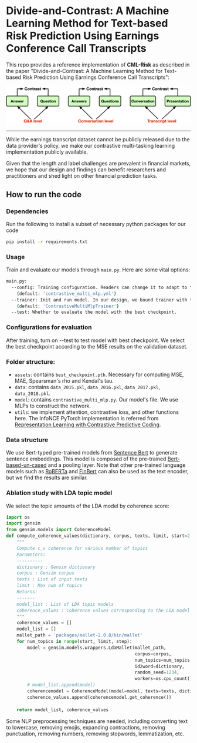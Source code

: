 # Divide-and-Contrast: A Machine Learning Method for Text-based Risk Prediction Using Earnings Conference Call Transcripts

This repo provides a reference implementation of **CML-Risk** as described in the paper "Divide-and-Contrast: A Machine Learning Method for Text-based Risk Prediction Using Earnings Conference Call Transcripts":

![Contrastive Objectives](pics/joc_figure.png)

--------------------

While the earnings transcript dataset cannot be publicly released due to the data provider's policy, we make our contrastive multi-tasking learning implementation publicly available.

Given that the length and label challenges are prevalent in financial markets, we hope that our design and findings can benefit researchers and practitioners and shed light on other financial prediction tasks.

## How to run the code

### Dependencies

Run the following to install a subset of necessary python packages for our code
```sh
pip install -r requirements.txt
```

### Usage

Train and evaluate our models through `main.py`. Here are some vital options:
```sh
main.py:
  --config: Training configuration. Readers can change it to adapt to their specific tasks.
    (default: 'contrastive_multi_mlp.yml')
  --trainer: Init and run model. In our design, we bound trainer with their specific model.
    (default: 'ContrastiveMultiMlpTrainer')
  --test: Whether to evaluate the model with the best checkpoint.
```

### Configurations for evaluation
After training, turn on --test to test model with best checkpoint. We select the best checkpoint according to the MSE results on the validation dataset.

### Folder structure:
* `assets`: contains `best_checkpoint.pth`. Necessary for computing MSE, MAE, Spearsman's rho and Kendal's tau.
* `data`: contains `data_2015.pkl`, `data_2016.pkl`, `data_2017.pkl`, `data_2018.pkl`.
* `model`: contains `contrastive_multi_mlp.py`. Our model's file. We use MLPs to construct the network.
* `utils`: we implement attention, contrastive loss, and other functions here. The InfoNCE PyTorch implementation is referred from [Representation Learning with Contrastive Predictive Coding](https://github.com/RElbers/info-nce-pytorch).

### Data structure
We use Bert-typed pre-trained models from [Sentence Bert](https://www.sbert.net/) to generate sentence embeddings. This model is composed of the pre-trained [Bert-based-un-cased](https://huggingface.co/bert-base-uncased) and a pooling layer. Note that other pre-trained language models such as [RoBERTa](https://huggingface.co/roberta-base) and [FinBert](https://huggingface.co/yiyanghkust/finbert-pretrain) can also be used as the text encoder, but we find the results are similar.


### Ablation study with LDA topic model
We select the topic amounts of the LDA model by coherence score:
```python
import os
import gensim
from gensim.models import CoherenceModel
def compute_coherence_values(dictionary, corpus, texts, limit, start=2, step=3):
    """
    Compute c_v coherence for various number of topics
    Parameters:
    ----------
    dictionary : Gensim dictionary
    corpus : Gensim corpus
    texts : List of input texts
    limit : Max num of topics
    Returns:
    -------
    model_list : List of LDA topic models
    coherence_values : Coherence values corresponding to the LDA model with respective number of topics
    """
    coherence_values = []
    model_list = []
    mallet_path = 'packages/mallet-2.0.8/bin/mallet'
    for num_topics in range(start, limit, step):
        model = gensim.models.wrappers.LdaMallet(mallet_path,
                                                 corpus=corpus,
                                                 num_topics=num_topics,
                                                 id2word=dictionary,
                                                 random_seed=1234,
                                                 workers=os.cpu_count())
        # model_list.append(model)
        coherencemodel = CoherenceModel(model=model, texts=texts, dictionary=dictionary, coherence='c_v')
        coherence_values.append(coherencemodel.get_coherence())

    return model_list, coherence_values
```
Some NLP preprocessing techniques are needed, including converting text to lowercase, removing emojis, expanding contractions, removing punctuation, removing numbers, removing stopwords, lemmatization, etc.
